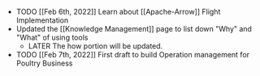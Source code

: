 - TODO [[Feb 6th, 2022]] Learn about [[Apache-Arrow]] Flight Implementation
- Updated the [[Knowledge Management]] page to list down "Why" and "What" of using tools
	- LATER The how portion will be updated.
- TODO [[Feb 7th, 2022]] First draft to build Operation management for Poultry Business